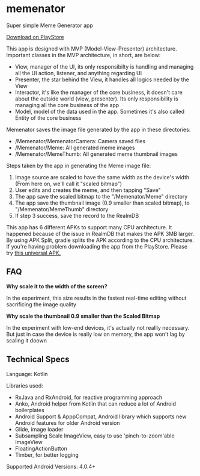 # memenator
Super simple Meme Generator app

[Download on PlayStore](https://play.google.com/store/apps/details?id=com.ninogenio.memenator)

This app is designed with MVP (Model-View-Presenter) architecture. Important classes in the MVP architecture, in short, are below:
- View, manager of the UI, its only responsibilty is handling and managing all the UI action, listener, and anything regarding UI
- Presenter, the star behind the View, it handles all logics needed by the View
- Interactor, it's like the manager of the core business, it doesn't care about the outside world (view, presenter). Its only responsibility is managing all the core business of the app
- Model, model of the data used in the app. Sometimes it's also called Entity of the core business

Memenator saves the image file generated by the app in these directories:
- /Memenator/MemenatorCamera: Camera saved files
- /Memenator/Meme: All generated meme images
- /Memenator/MemeThumb: All generated meme thumbnail images

Steps taken by the app in generating the Meme image file:

1. Image source are scaled to have the same width as the device's width (From here on, we'll call it "scaled bitmap")
2. User edits and creates the meme, and then tapping "Save"
3. The app save the scaled bitmap to the "/Memenator/Meme" directory
4. The app save the thumbnail image (0.9 smaller than scaled bitmap), to "/Memenator/MemeThumb" directory
5. If step 3 success, save the record to the RealmDB

This app has 6 different APKs to support many CPU architecture. It happened because of the issue in RealmDB that makes the APK 3MB larger. By using APK Split, gradle splits the APK according to the CPU architecture. If you're having problem downloading the app from the PlayStore. Please try [this universal APK.](https://www.dropbox.com/s/tz3qmlzoukz2jzr/app-release.apk?dl=0)

## FAQ
**Why scale it to the width of the screen?**

In the experiment, this size results in the fastest real-time editing without sacrificing the image quality

**Why scale the thumbnail 0.9 smaller than the Scaled Bitmap**

In the experiment with low-end devices, it's actually not reallly necessary. But just in case the device is really low on memory, the app won't lag by scaling it doown

## Technical Specs

Language: Kotlin

Libraries used:
- RxJava and RxAndroid, for reactive programming approach
- Anko, Android helper from Kotlin that can reduce a lot of Android boilerplates
- Android Support & ApppCompat, Android library which supports new Android features for older Android version
- Glide, image loader
- Subsampling Scale ImageView, easy to use 'pinch-to-zoom'able ImageView
- FloatingActionButton
- Timber, for better logging

Supported Android Versions: 4.0.4+

